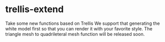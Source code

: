# trellis-extend
Take some new functions based on Trellis
We support that generating the white model first so that you can render it with your favorite style.
The triangle mesh to quadrileteral mesh function will be released soon.
